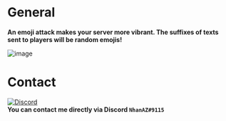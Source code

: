 # General
**An emoji attack makes your server more vibrant. The suffixes of texts sent to players will be random emojis!**

![image](https://user-images.githubusercontent.com/60387689/175365250-802e953a-022c-44e3-a00e-784af9782b94.png)

# Contact
[![Discord](https://img.shields.io/discord/986553214889517088?label=discord&color=7289DA&logo=discord)](https://discord.gg/wBe2qbAp5B)\
**You can contact me directly via Discord `NhanAZ#9115`**
